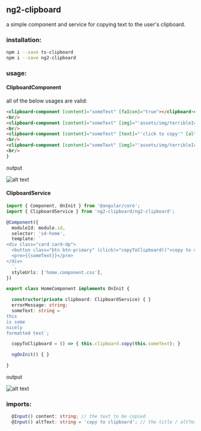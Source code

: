 ## ng2-clipboard

a simple component and service for copying text to the user's clipboard.

### installation:

```bash
npm i --save ts-clipboard
npm i --save ng2-clipboard
```

### usage:

#### ClipboardComponent

all of the below usages are valid:

```html
<clipboard-component [content]="someText" [faIcon]="true"></clipboard-component>
<br/>
<clipboard-component [content]="someText" [img]="'assets/img/terribleIcon.png'" [altText]="'copy to clipboard'"></clipboard-component>
<br/>
<clipboard-component [content]="someText" [text]="'click to copy'" [altText]="'copy to clipboard'"></clipboard-component>
<br/>
<clipboard-component [content]="someText" [img]="'assets/img/terribleIcon.png'" [faIcon]="true" [text]="'click to copy'"></clipboard-component>
<br/>
}
```

output

![alt text](https://github.com/gforceg/ng2-clipboard/raw/master/readme/clipboard-component.png "ClipboardComponent")


#### ClipboardService

```typescript
import { Component, OnInit } from '@angular/core';
import { ClipboardService } from 'ng2-clipboard/ng2-clipboard';

@Component({
  moduleId: module.id,
  selector: 'sd-home',
  template: `
<div class="card card-dp">
  <button class="btn btn-primary" (click)="copyToClipboard()">copy to clipboard</button>
  <pre>{{someText}}</pre>
</div>
  `,
  styleUrls: ['home.component.css'],
})

export class HomeComponent implements OnInit {

  constructor(private clipboard: ClipboardService) { }
  errorMessage: string;
  someText: string = `
this
is some
nicely
formatted text`;

  copyToClipboard = () => { this.clipboard.copy(this.someText); }

  ngOnInit() { }

}
```

output


![alt text](https://github.com/gforceg/ng2-clipboard/raw/master/readme/clipboard-service.png "ClipboardService")


### imports:

``` typescript
  @Input() content: string; // the text to be copied
  @Input() altText: string = 'copy to clipboard'; // the title / altText to be displayed on mouseover
```
